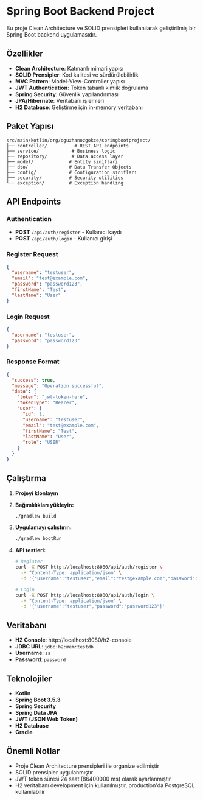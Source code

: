 # Spring Boot Backend Project

Bu proje Clean Architecture ve SOLID prensipleri kullanılarak geliştirilmiş bir Spring Boot backend uygulamasıdır.

## Özellikler

- **Clean Architecture**: Katmanlı mimari yapısı
- **SOLID Prensipler**: Kod kalitesi ve sürdürülebilirlik
- **MVC Pattern**: Model-View-Controller yapısı
- **JWT Authentication**: Token tabanlı kimlik doğrulama
- **Spring Security**: Güvenlik yapılandırması
- **JPA/Hibernate**: Veritabanı işlemleri
- **H2 Database**: Geliştirme için in-memory veritabanı

## Paket Yapısı

```
src/main/kotlin/org/oguzhanozgokce/springbootproject/
├── controller/          # REST API endpoints
├── service/            # Business logic
├── repository/         # Data access layer
├── model/             # Entity sınıfları
├── dto/               # Data Transfer Objects
├── config/            # Configuration sınıfları
├── security/          # Security utilities
└── exception/         # Exception handling
```

## API Endpoints

### Authentication

- **POST** `/api/auth/register` - Kullanıcı kaydı
- **POST** `/api/auth/login` - Kullanıcı girişi

### Register Request

```json
{
  "username": "testuser",
  "email": "test@example.com",
  "password": "password123",
  "firstName": "Test",
  "lastName": "User"
}
```

### Login Request

```json
{
  "username": "testuser",
  "password": "password123"
}
```

### Response Format

```json
{
  "success": true,
  "message": "Operation successful",
  "data": {
    "token": "jwt-token-here",
    "tokenType": "Bearer",
    "user": {
      "id": 1,
      "username": "testuser",
      "email": "test@example.com",
      "firstName": "Test",
      "lastName": "User",
      "role": "USER"
    }
  }
}
```

## Çalıştırma

1. **Projeyi klonlayın**
2. **Bağımlılıkları yükleyin:**
   ```bash
   ./gradlew build
   ```

3. **Uygulamayı çalıştırın:**
   ```bash
   ./gradlew bootRun
   ```

4. **API testleri:**
   ```bash
   # Register
   curl -X POST http://localhost:8080/api/auth/register \
     -H "Content-Type: application/json" \
     -d '{"username":"testuser","email":"test@example.com","password":"password123","firstName":"Test","lastName":"User"}'
   
   # Login
   curl -X POST http://localhost:8080/api/auth/login \
     -H "Content-Type: application/json" \
     -d '{"username":"testuser","password":"password123"}'
   ```

## Veritabanı

- **H2 Console**: http://localhost:8080/h2-console
- **JDBC URL**: `jdbc:h2:mem:testdb`
- **Username**: `sa`
- **Password**: `password`

## Teknolojiler

- **Kotlin**
- **Spring Boot 3.5.3**
- **Spring Security**
- **Spring Data JPA**
- **JWT (JSON Web Token)**
- **H2 Database**
- **Gradle**

## Önemli Notlar

- Proje Clean Architecture prensipleri ile organize edilmiştir
- SOLID prensipler uygulanmıştır
- JWT token süresi 24 saat (86400000 ms) olarak ayarlanmıştır
- H2 veritabanı development için kullanılmıştır, production'da PostgreSQL kullanılabilir